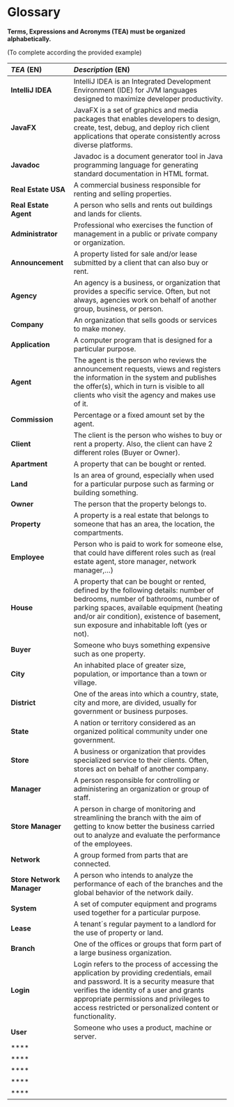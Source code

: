 # Glossary

**Terms, Expressions and Acronyms (TEA) must be organized alphabetically.**

(To complete according the provided example)

| **_TEA_** (EN)                                 | **_Description_** (EN)                                                                                                                                                                                                                                                                |                                       
|:-----------------------------------------------|:--------------------------------------------------------------------------------------------------------------------------------------------------------------------------------------------------------------------------------------------------------------------------------------|
| **IntelliJ IDEA**                              | IntelliJ IDEA is an Integrated Development Environment (IDE) for JVM languages designed to maximize developer productivity.                                                                                                                                                           |
| **JavaFX**                                     | JavaFX is a set of graphics and media packages that enables developers to design, create, test, debug, and deploy rich client applications that operate consistently across diverse platforms.                                                                                        |
| **Javadoc**                                    | Javadoc is a document generator tool in Java programming language for generating standard documentation in HTML format.                                                                                                                                                               |
| **Real Estate USA**                            | A commercial business responsible for renting and selling properties.                                                                                                                                                                                                                 | 
| **Real Estate Agent**                          | A person who sells and rents out buildings and lands for clients.                                                                                                                                                                                                                     | 
| **Administrator**                              | Professional who exercises the function of management in a public or private company or organization.                                                                                                                                                                                 |
| **Announcement**                               | A property listed for sale and/or lease submitted by a client that can also buy or rent.                                                                                                                                                                                              |
| **Agency**                                     | An agency is a business, or organization that provides a specific service. Often, but not always, agencies work on behalf of another group, business, or person.                                                                                                                      |
| **Company**                                    | An organization that sells goods or services to make money.                                                                                                                                                                                                                           |
| **Application**                                | A computer program that is designed for a particular purpose.                                                                                                                                                                                                                         |
| **Agent**                                      | The agent is the person who reviews the announcement requests, views and registers the information in the system and publishes the offer(s), which in turn is visible to all clients who visit the agency and makes use of it.                                                        |
| **Commission**                                 | Percentage or a fixed amount set by the agent.                                                                                                                                                                                                                                        |
| **Client**                                     | The client is the person who wishes to buy or rent a property. Also, the client can have 2 different roles (Buyer or Owner).                                                                                                                                                          |
| **Apartment**                                  | A property that can be bought or rented.                                                                                                                                                                                                                                              |
| **Land**                                       | Is an area of ground, especially when used for a particular purpose such as farming or building something.                                                                                                                                                                            |
| **Owner**                                      | The person that the property belongs to.                                                                                                                                                                                                                                              |
| **Property**                                   | A property is a real estate that belongs to someone that has an area, the location, the compartments.                                                                                                                                                                                 |
| **Employee**                                   | Person who is paid to work for someone else, that could have different roles such as (real estate agent, store manager, network manager,…)                                                                                                                                            |
| **House**                                      | A property that can be bought or rented, defined by the following details: number of bedrooms, number of bathrooms, number of parking spaces, available equipment (heating and/or air condition), existence of basement, sun exposure and inhabitable loft (yes or not).              |
| **Buyer**                                      | Someone who buys something expensive such as one property.                                                                                                                                                                                                                            |
| **City**                                       | An inhabited place of greater size, population, or importance than a town or village.                                                                                                                                                                                                 |
| **District**                                   | One of the areas into which a country, state, city and more, are divided, usually for government or business purposes.                                                                                                                                                                |
| **State**                                      | A nation or territory considered as an organized political community under one government.                                                                                                                                                                                            |
| **Store**                                      | A business or organization that provides specialized service to their clients. Often, stores act on behalf of another company.                                                                                                                                                        |
| **Manager**                                    | A person responsible for controlling or administering an organization or group of staff.                                                                                                                                                                                              |
| **Store Manager**                              | A person in charge of monitoring and streamlining the branch with the aim of getting to know better the business carried out to analyze and evaluate the performance of the employees.                                                                                                |
| **Network**                                    | A group formed from parts that are connected.                                                                                                                                                                                                                                         |
| **Store Network Manager**                      | A person who intends to analyze the performance of each of the branches and the global behavior of the network daily.                                                                                                                                                                 |
| **System**                                     | A set of computer equipment and programs used together for a particular purpose.                                                                                                                                                                                                      |
| **Lease**                                      | A tenant´s regular payment to a landlord for the use of property or land.                                                                                                                                                                                                             |
| **Branch**                                     | One of the offices or groups that form part of a large business organization.                                                                                                                                                                                                         |
| **Login**                                      | Login refers to the process of accessing the application by providing credentials, email and password. It is a security measure that verifies the identity of a user and grants appropriate permissions and privileges to access restricted or personalized content or functionality. |
| **User**                                       | Someone who uses a product, machine or server.                                                                                                                                                                                                                                        |
| ****                                           |                                                                                                                                                                                                                                                                                       |
| ****                                           |                                                                                                                                                                                                                                                                                       |
| ****                                           |                                                                                                                                                                                                                                                                                       |
| ****                                           |                                                                                                                                                                                                                                                                                       |
| ****                                           |                                                                                                                                                                                                                                                                                       |






